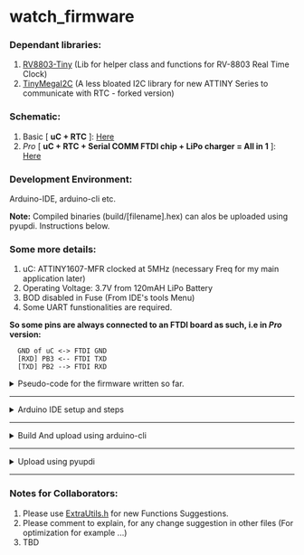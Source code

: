 # watch_firmware

### Dependant libraries:
1. [RV8803-Tiny](https://github.com/dattasaurabh82/RV8803Tiny) (Lib for helper class and functions for RV-8803 Real Time Clock)
2. [TinyMegaI2C](https://github.com/dattasaurabh82/TinyMegaI2C) (A less bloated I2C library for new ATTINY Series to communicate with RTC - forked version)

### Schematic:
1. Basic [ **uC + RTC** ]: [Here](https://github.com/dattasaurabh82/clock_firmware_production/files/7063914/uC_RTC_basic_schematic.pdf)
2. _Pro_ [ **uC + RTC + Serial COMM FTDI chip + LiPo charger = All in 1** ]: [Here](https://github.com/dattasaurabh82/clock_firmware_production/files/7063918/uC_RTC_FTDI_LIPO_pro_schematic.pdf)

### Development Environment:
Arduino-IDE, arduino-cli etc.

__Note:__ Compiled binaries (build/[filename].hex) can alos be uploaded using pyupdi. Instructions below. 

### Some more details:
1. uC: ATTINY1607-MFR clocked at 5MHz (necessary Freq for my main application later)
2. Operating Voltage: 3.7V from 120mAH LiPo Battery
3. BOD disabled in Fuse (From IDE's tools Menu)
4. Some UART funstionalities are required.

__So some pins are always connected to an FTDI board as such, i.e in _Pro_ version:__
```
  GND of uC <-> FTDI GND
  [RXD] PB3 <-- FTDI TXD
  [TXD] PB2 --> FTDI RXD
```

<details><summary>Pseudo-code for the firmware written so far.</summary>

<p>

```
SETUP:
	Disable serial related HW pins and registers
	Disable i2C realted Pins and registers

	Setup pins to OUTPUT for the seven segment displays. (Using PORT manipulation)
	Setup pin for the button as INPUT_PULLUP (Using PORT manipulation) 
	
	Set all other unused pins as INPUT_PULLUP. 

	start timers (we are going to avoid delay() ofc)

	Setup sleep and power-down mode for ATTINY1607
	

LOOP:
	if button is pressed:
		interrupt is triggered -> uC wakes up:
			
			1. Begin Serial

			2. Set up RTC (built in i2c in libray)
			    while RTC is not available, block. 
			
			3. Measure battery volate
                           if somewhat low but still safe volatge to operate:
                               Show low voltage warning [for 1 sec] (as reminder to charge)
			       Then show time
                           else if voltage is very low for the batteries health:
			       Show a dor as "Non-Operational" indicator (Warning : charge now)
			   else:
                               Quarries the RV-8803 RTC to get latest time.
                               if RTC doesn’t responds:
                                   it shows an error signal in seven segment display.
                               else: 
                                   The uC then gets the time and shows the it on display. [for 5 sec]
	
 			MeanWhile, in parallel, if a serial string is received:
 			    Parse info:
 			        if in right format:
 			            Set time on RTC accordingly (if RTC is available).
			
		after the 5-SECONDS
                  Flush serial
                  Kill Serial
                  Put RX line to output and LOW
                  Disable i2c pins (set them to LOW)
                  turn off all the LED pins from seven segments
      Go to power down sleep mode	
```

</p>

</details>

---

<details><summary>  Arduino IDE setup and steps </summary>
<p>

Install the above mentioned "Dependent libraries", using Ardunio IDE's built in Library Manager. 

Once Installed, open the sketch and set the below settings from the __Tools__ menu. 

__Options:__
```
chip=1607
clock=5internal
bodvoltage=1v8
bodmode=disabled
eesave=enable
millis=enabled
resetpin=UPDI
startuptime=0
wiremode=mors
printf=minimal
attach=allenabled
```

And then simply click __compile__. 

To upload select a suitable programmer from the list. My setup uses the programmer:
``` 
SerialUPDI - 230400 baud, 2.7V+ (Mac/Linux: usually CH340 only, Win: most adapters)), select your port or upload (ofc don't forget to select the port)
```
</p>
</details>

---

<details><summary> Build And upload using arduino-cli </summary>
<p>

[More info here](https://github.com/SpenceKonde/megaTinyCore/blob/master/megaavr/extras/Arduino-cli.md)

Configure arduino-cli for building the project:
```shell
arduino-cli core update-index 
arduino-cli config init
arduino-cli config add board_manager.additional_urls http://drazzy.com/package_drazzy.com_index.json
arduino-cli config set library.enable_unsafe_install true
arduino-cli core update-index
arduino-cli config dump
arduino-cli core install megaTinyCore:megaavr
arduino-cli core update-index
arduino-cli lib install TinyMegaI2C
arduino-cli lib install RV8803Tiny
```

Build the sketch:

__NOTE__: All the setting and fuses for the FQBN can be found using board details command against a specifc chip series: 
```shell
arduino-cli board details -b megaTinyCore:megaavr:atxy7
```

Now, from the root level of the project Directory: 
```shell
rm -rf build

mv clock_firmware_production.ino watch_firmware.ino

FQBN_ARG="-b megaTinyCore:megaavr:atxy7:chip=1607,clock=5internal,bodvoltage=1v8,bodmode=disabled,eesave=enable,millis=enabled,resetpin=UPDI,startuptime=0,wiremode=mors,printf=default,attach=allenabled"

OUTPUT_ARG="--output-dir $(pwd)/build"

arduino-cli compile $FQBN_ARG $OUTPUT_ARG

mv watch_firmware.ino clock_firmware_production.ino
```


To Build and Upload: 
```shell
rm -rf build

mv clock_firmware_production.ino watch_firmware.ino

FQBN_ARG="-b megaTinyCore:megaavr:atxy7:chip=1607,clock=5internal,bodvoltage=1v8,bodmode=disabled,eesave=enable,millis=enabled,resetpin=UPDI,startuptime=0,wiremode=mors,printf=default,attach=allenabled"

OUTPUT_ARG="--output-dir $(pwd)/build"

arduino-cli compile $FQBN_ARG $OUTPUT_ARG

mv watch_firmware.ino clock_firmware_production.ino

arduino-cli compile $FQBN_ARG $OUTPUT_ARG -u -p <your upload port> -P serialupdi -t
```

</p>
</details>


---

<details><summary> Upload using pyupdi </summary>
<p>

Make sure that the binaries are compiled, either using arduino-cli, like from the previous step. 

Enter the build directory where the .hex file is. 

Issue the following command: 

</p>
</details>

---


### Notes for Collaborators:
1. Please use [ExtraUtils.h](https://github.com/dattasaurabh82/clock_firmware_production/blob/old/ExtraUtils.h) for new Functions Suggestions.
2. Please comment to explain, for any change suggestion in other files (For optimization for example ...)
3. TBD

